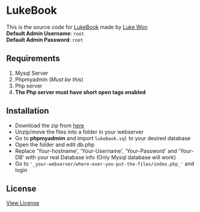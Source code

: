 # LukeBook  
This is the source code for [LukeBook](www.lukewon.com/lukebook) made by [Luke Won](@lukecywon)  
**Default Admin Username**: ``root``  
**Default Admin Password**: ``root``  
  
## **Requirements**  

1. Mysql Server  
2. Phpmyadmin (_Must be this_)  
3. Php server  
4. **The Php server must have short open tags enabled**  
  

## **Installation**   
* Download the zip from [here](https://github.com/LukeWonDotCom/LukeBook/archive/master.zip)
* Unzip/move the files into a folder in your webserver  
* Go to **phpmyadmim** and import ``lukebook.sql`` to your desired database  
* Open the folder and edit db.php  
* Replace 'Your-hostname', 'Your-Username', 'Your-Password' and 'Your-DB' with your real Database info (Only Mysql database will work)  
* Go to ``'_your-webserver/where-ever-you-put-the-files/index.php_'`` and login  

## License  
[View License](https://github.com/LukeWonDotCom/LukeBook/blob/master/LICENSE)  
